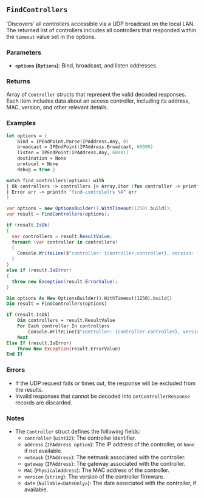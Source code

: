 ## **`FindControllers`**

'Discovers' all controllers accessible via a UDP broadcast on the local LAN. The returned list of 
controllers includes all controllers that responded within the `timeout` value set in the options.


### Parameters
- **`options` (`Options`)**: Bind, broadcast, and listen addresses.

### Returns
Array of `Controller` structs that represent the valid decoded responses. Each item includes data about an access controller, 
including its address, MAC, version, and other relevant details.

### Examples
```fsharp
let options = { 
    bind = IPEndPoint.Parse(IPAddress.Any, 0)
    broadcast = IPEndPoint(IPAddress.Broadcast, 60000)
    listen = IPEndPoint(IPAddress.Any, 60001)
    destination = None
    protocol = None
    debug = true }

match find_controllers(options) with
| Ok controllers -> controllers |> Array.iter (fun controller -> printfn "controller: %u, version: %s" controller.controller controller.version
| Error err -> printfn "find-controlelrs %A" err
)
```

```csharp
var options = new OptionsBuilder().WithTimeout(1250).build();
var result = FindControllers(options);

if (result.IsOk)
{
  var controllers = result.ResultValue;
  foreach (var controller in controllers)
  {
    Console.WriteLine($"controller: {controller.controller}, version: {controller.version}");
  }
}
else if (result.IsError)
{
  throw new Exception(result.ErrorValue);
}
```

```vb
Dim options As New OptionsBuilder().WithTimeout(1250).build()
Dim result = FindControllers(options)

If (result.IsOk)
    Dim controllers = result.ResultValue
    For Each controller In controllers
        Console.WriteLine($"controller: {controller.controller}, version: {controller.version}")
    Next
Else If (result.IsError)
    Throw New Exception(result.ErrorValue)
End If
```

### Errors
- If the UDP request fails or times out, the response will be excluded from the results.
- Invalid responses that cannot be decoded into `GetControllerResponse` records are discarded.

### Notes
- The `Controller` struct defines the following fields:
  - `controller` (`uint32`): The controller identifier.
  - `address` (`IPAddress option`): The IP address of the controller, or `None` if not available.
  - `netmask` (`IPAddress`): The netmask associated with the controller.
  - `gateway` (`IPAddress`): The gateway associated with the controller.
  - `MAC` (`PhysicalAddress`): The MAC address of the controller.
  - `version` (`string`): The version of the controller firmware.
  - `date` (`Nullable<DateOnly>`): The date associated with the controller, if available.
